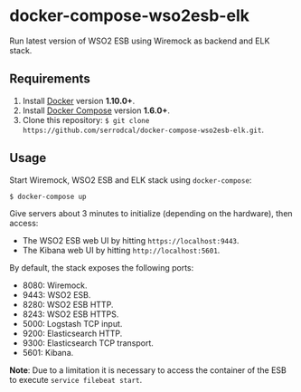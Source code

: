 # docker-compose-wso2esb-elk

Run latest version of WSO2 ESB using Wiremock as backend and ELK stack.

## Requirements

1. Install [Docker](https://www.docker.com/community-edition#/download) version **1.10.0+**.
2. Install [Docker Compose](https://docs.docker.com/compose/install/) version **1.6.0+**.
3. Clone this repository: `$ git clone https://github.com/serrodcal/docker-compose-wso2esb-elk.git`.

## Usage

Start Wiremock, WSO2 ESB and ELK stack using `docker-compose`:

```
$ docker-compose up
```

Give servers about 3 minutes to initialize (depending on the hardware), then access:

* The WSO2 ESB web UI by hitting `https://localhost:9443`.
* The Kibana web UI by hitting `http://localhost:5601`.

By default, the stack exposes the following ports:

* 8080: Wiremock.
* 9443: WSO2 ESB.
* 8280: WSO2 ESB HTTP.
* 8243: WSO2 ESB HTTPS.
* 5000: Logstash TCP input.
* 9200: Elasticsearch HTTP.
* 9300: Elasticsearch TCP transport.
* 5601: Kibana.

**Note**: Due to a limitation it is necessary to access the container of the ESB to execute `service filebeat start`.